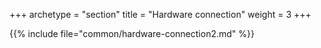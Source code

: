 +++
archetype = "section"
title = "Hardware connection"
weight = 3
+++

{{% include file="common/hardware-connection2.md" %}}
